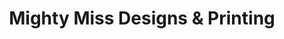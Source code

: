 ---
title: "Mighty Miss Designs & Printing"
url: /bellevue/mighty-miss-designs-and-printing/
shop: clothes
---